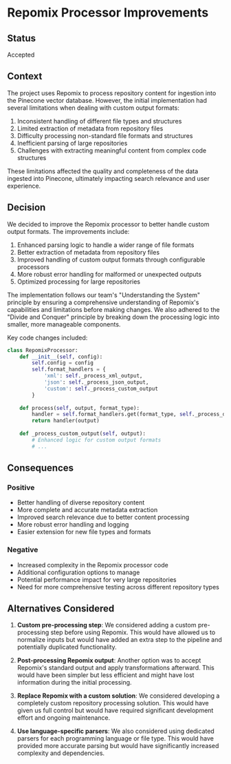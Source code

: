 # Repomix Processor Improvements

## Status
Accepted

## Context
The project uses Repomix to process repository content for ingestion into the Pinecone vector database. However, the initial implementation had several limitations when dealing with custom output formats:

1. Inconsistent handling of different file types and structures
2. Limited extraction of metadata from repository files
3. Difficulty processing non-standard file formats and structures
4. Inefficient parsing of large repositories
5. Challenges with extracting meaningful content from complex code structures

These limitations affected the quality and completeness of the data ingested into Pinecone, ultimately impacting search relevance and user experience.

## Decision
We decided to improve the Repomix processor to better handle custom output formats. The improvements include:

1. Enhanced parsing logic to handle a wider range of file formats
2. Better extraction of metadata from repository files
3. Improved handling of custom output formats through configurable processors
4. More robust error handling for malformed or unexpected outputs
5. Optimized processing for large repositories

The implementation follows our team's "Understanding the System" principle by ensuring a comprehensive understanding of Repomix's capabilities and limitations before making changes. We also adhered to the "Divide and Conquer" principle by breaking down the processing logic into smaller, more manageable components.

Key code changes included:

```python
class RepomixProcessor:
    def __init__(self, config):
        self.config = config
        self.format_handlers = {
            'xml': self._process_xml_output,
            'json': self._process_json_output,
            'custom': self._process_custom_output
        }
    
    def process(self, output, format_type):
        handler = self.format_handlers.get(format_type, self._process_default_output)
        return handler(output)
    
    def _process_custom_output(self, output):
        # Enhanced logic for custom output formats
        # ...
```

## Consequences

### Positive
- Better handling of diverse repository content
- More complete and accurate metadata extraction
- Improved search relevance due to better content processing
- More robust error handling and logging
- Easier extension for new file types and formats

### Negative
- Increased complexity in the Repomix processor code
- Additional configuration options to manage
- Potential performance impact for very large repositories
- Need for more comprehensive testing across different repository types

## Alternatives Considered

1. **Custom pre-processing step**: We considered adding a custom pre-processing step before using Repomix. This would have allowed us to normalize inputs but would have added an extra step to the pipeline and potentially duplicated functionality.

2. **Post-processing Repomix output**: Another option was to accept Repomix's standard output and apply transformations afterward. This would have been simpler but less efficient and might have lost information during the initial processing.

3. **Replace Repomix with a custom solution**: We considered developing a completely custom repository processing solution. This would have given us full control but would have required significant development effort and ongoing maintenance.

4. **Use language-specific parsers**: We also considered using dedicated parsers for each programming language or file type. This would have provided more accurate parsing but would have significantly increased complexity and dependencies.
